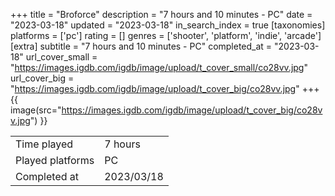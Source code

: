 +++
title = "Broforce"
description = "7 hours and 10 minutes - PC"
date = "2023-03-18"
updated = "2023-03-18"
in_search_index = true
[taxonomies]
platforms = ['pc']
rating = []
genres = ['shooter', 'platform', 'indie', 'arcade']
[extra]
subtitle = "7 hours and 10 minutes - PC"
completed_at = "2023-03-18"
url_cover_small = "https://images.igdb.com/igdb/image/upload/t_cover_small/co28vv.jpg"
url_cover_big = "https://images.igdb.com/igdb/image/upload/t_cover_big/co28vv.jpg"
+++
{{ image(src="https://images.igdb.com/igdb/image/upload/t_cover_big/co28vv.jpg") }}

|              |            |
| ------------ | ---------- |
| Time played  | 7 hours |
| Played platforms    | PC |
| Completed at | 2023/03/18 |


